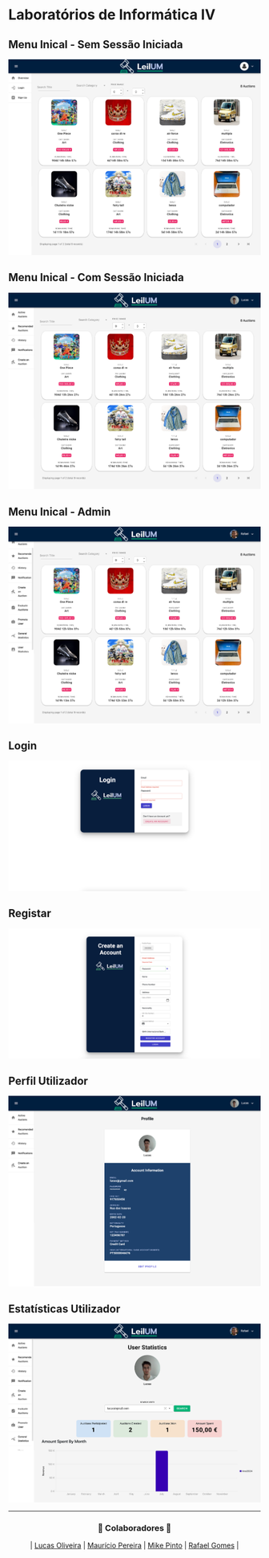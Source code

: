 # Laboratórios de Informática IV

## Menu Inical - Sem Sessão Iniciada
![(Sem](https://github.com/RafaGomes1/LI4/blob/main/images/paginaInicial(SemSessaoIniciada).png?raw=true)

## Menu Inical - Com Sessão Iniciada
![(Com](https://github.com/RafaGomes1/LI4/blob/main/images/paginaInicial(ComSessaoIniciada).png?raw=true)

## Menu Inical - Admin
![Admin](https://github.com/RafaGomes1/LI4/blob/main/images/paginaInicialAdministrador.png?raw=true)

## Login
![Login](https://github.com/RafaGomes1/LI4/blob/main/images/login.png?raw=true)

## Registar
![Registar](https://github.com/RafaGomes1/LI4/blob/main/images/create.png?raw=true)

## Perfil Utilizador
![Perfil](https://github.com/RafaGomes1/LI4/blob/main/images/paginaVisualizarPerfil.png?raw=true)

## Estatísticas Utilizador
![Estatisticas](https://github.com/RafaGomes1/LI4/blob/main/images/paginaEstatisticasUtilizador.png?raw=true)




---

<h3 align="center">🚀 Colaboradores 🚀</h3>

<div align="center">

| [Lucas Oliveira](https://github.com/LucasOli20) | [Maurício Pereira](https://github.com/mauriciopereira74) | [Mike Pinto](https://github.com/mrmikept) | [Rafael Gomes](https://github.com/RafaGomes1) |

</div>
